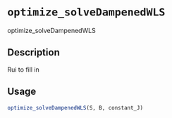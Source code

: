# `optimize_solveDampenedWLS`

optimize_solveDampenedWLS


## Description

Rui to fill in


## Usage

```r
optimize_solveDampenedWLS(S, B, constant_J)
```


